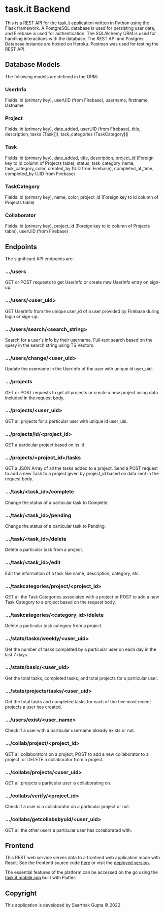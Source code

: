 # task.it Backend

This is a REST API for the [task.it](https://github.com/saarthak2002/taskit-app) application written in Python using the Flask framework. A PostgreSQL database is used for persisting user data, and Firebase is used for authentication. The SQLAlchemy ORM is used for handling interactions with the database. The REST API and Postgres Database instance are hosted on Heroku. Postman was used for testing the REST API.

## Database Models
The following models are defined in the ORM:

### UserInfo
Fields: id (primary key), userUID (from Firebase), username, firstname, lastname

### Project
Fields: id (primary key), date_added, userUID (from Firebase), title, description, tasks (Task[]), task_categories (TaskCategory[])

### Task
Fields: id (primary key), date_added, title, description, project_id (Foreign key to id column of Projects table), status, task_category_name, task_category_color, created_by (UID from Firebase), completed_at_time, completed_by (UID from Firebase)

### TaskCategory
Fields: id (primary key), name, color, project_id (Foreign key to id column of Projects table)

### Collaborator
Fields: id (primary key), project_id (Foreign key to id column of Projects table), userUID (from Firebase)

## Endpoints
The significant API endpoints are:

### .../users
GET or POST requests to get UserInfo or create new UserInfo entry on sign-up.

### .../users/<user_uid>
GET UserInfo from the unique user_id of a user provided by Firebase during login or sign-up.

### .../users/search/<search_string>
Search for a user's info by their username. Full-text search based on the query in the search string using TS Vectors.

### .../users/change/<user_uid>
Update the username in the UserInfo of the user with unique id user_uid.

### .../projects
GET or POST requests to get all projects or create a new project using data included in the request body.

### .../projects/<user_uid>
GET all projects for a particular user with unique id user_uid.

### .../projects/id/<project_id>
GET a particular project based on its id.

### .../projects/<project_id>/tasks
GET a JSON Array of all the tasks added to a project. Send a POST request to add a new Task to a project given by project_id based on data sent in the request body.

### .../task/<task_id>/complete
Change the status of a particular task to Complete.

### .../task/<task_id>/pending
Change the status of a particular task to Pending.

### .../task/<task_id>/delete
Delete a particular task from a project.

### .../task/<task_id>/edit
Edit the information of a task like name, description, category, etc.

### .../taskcategories/project/<project_id>
GET all the Task Categories associated with a project or POST to add a new Task Category to a project based on the request body.

### .../taskcategories/<category_id>/delete
Delete a particular task category from a project.

### .../stats/tasks/weekly/<user_uid>
Get the number of tasks completed by a particular user on each day in the last 7 days.

### .../stats/basic/<user_uid>
Get the total tasks, completed tasks, and total projects for a particular user.

### .../stats/projects/tasks/<user_uid>
Get the total tasks and completed tasks for each of the five most recent projects a user has created.

### .../users/exist/<user_name>
Check if a user with a particular username already exists or not.

### .../collab/project/<project_id>
GET all collaborators on a project, POST to add a new collaborator to a project, or DELETE a collaborator from a project.

### .../collabs/projects/<user_uid>
GET all projects a particular user is collaborating on.

### .../collabs/verify/<project_id>
Check if a user is a collaborator on a particular project or not.

### .../collabs/getcollabsbyuid/<user_uid>
GET all the other users a particular user has collaborated with.

## Frontend
This REST web service serves data to a frontend web application made with React. See the frontend source code [here](https://github.com/saarthak2002/taskit-app) or visit the [deployed version](https://taskit-frontend-a7880b47804a.herokuapp.com/).

The essential features of the platform can be accessed on the go using the [task.it mobile app](https://github.com/saarthak2002/taskit-mobile) built with Flutter.

## Copyright
This application is developed by Saarthak Gupta © 2023.
